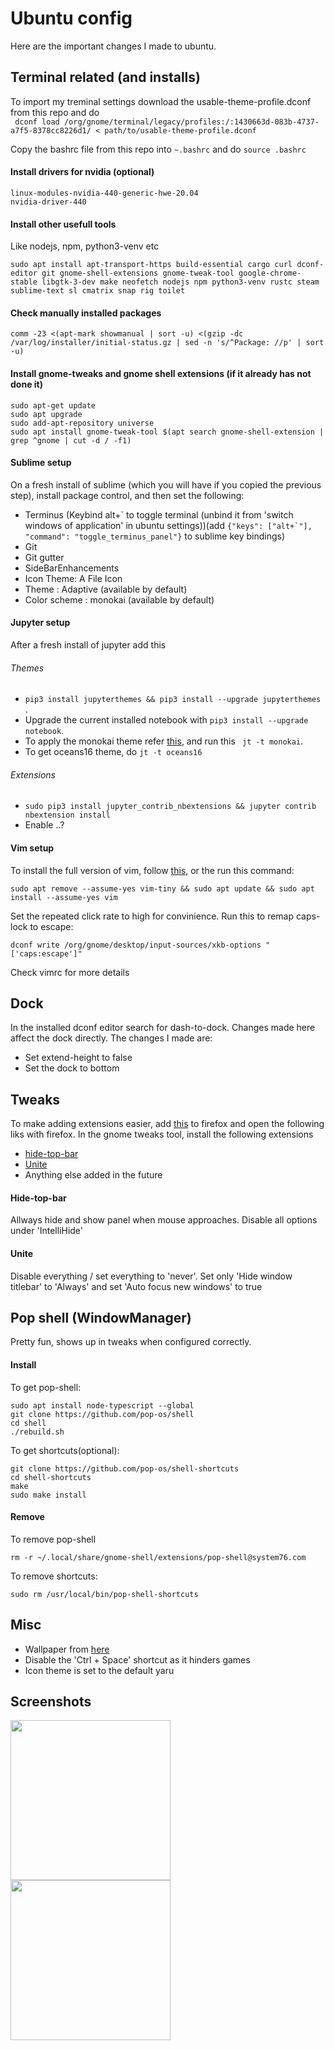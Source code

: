 # Ubuntu config

Here are the important changes I made to ubuntu.

## Terminal related (and installs)
To import my treminal settings download the usable-theme-profile.dconf from this repo and do  
``` dconf load /org/gnome/terminal/legacy/profiles:/:1430663d-083b-4737-a7f5-8378cc8226d1/ < path/to/usable-theme-profile.dconf``` 

Copy the bashrc file from this repo into ```~.bashrc``` and do
``` source .bashrc ```

#### Install drivers for nvidia (optional)
```
linux-modules-nvidia-440-generic-hwe-20.04
nvidia-driver-440
```

#### Install other usefull tools
Like nodejs, npm, python3-venv etc
```
sudo apt install apt-transport-https build-essential cargo curl dconf-editor git gnome-shell-extensions gnome-tweak-tool google-chrome-stable libgtk-3-dev make neofetch nodejs npm python3-venv rustc steam sublime-text sl cmatrix snap rig toilet
```

#### Check manually installed packages
```
comm -23 <(apt-mark showmanual | sort -u) <(gzip -dc /var/log/installer/initial-status.gz | sed -n 's/^Package: //p' | sort -u)

```

#### Install gnome-tweaks and gnome shell extensions (if it already has not done it)
```
sudo apt-get update
sudo apt upgrade
sudo add-apt-repository universe
sudo apt install gnome-tweak-tool $(apt search gnome-shell-extension | grep ^gnome | cut -d / -f1)
```
#### Sublime setup
On a fresh install of sublime (which you will have if you copied the previous step), install package control, and then set the following:
- Terminus (Keybind alt+\` to toggle terminal (unbind it from 'switch windows of application' in ubuntu settings))(add ```{"keys": ["alt+`"], "command": "toggle_terminus_panel"}``` to sublime key bindings)
- Git 
- Git gutter
- SideBarEnhancements
- Icon Theme: A File Icon
- Theme : Adaptive (available by default)
- Color scheme : monokai (available by default)

#### Jupyter setup
After a fresh install of jupyter add this
###### Themes
- ```pip3 install jupyterthemes && pip3 install --upgrade jupyterthemes ```.
- Upgrade the current installed notebook with ``` pip3 install --upgrade notebook ```. 
- To apply the monokai theme refer [this](https://medium.com/@rbmsingh/making-jupyter-dark-mode-great-5adaedd814db), and run this ``` jt -t monokai```.
- To get oceans16 theme, do ``` jt -t oceans16 ```
###### Extensions
- ```sudo pip3 install jupyter_contrib_nbextensions && jupyter contrib nbextension install ```
- Enable ..?

#### Vim setup
To install the full version of vim, follow [this](https://www.simplified.guide/ubuntu/install-vim), or the run this command:
```
sudo apt remove --assume-yes vim-tiny && sudo apt update && sudo apt install --assume-yes vim
```
Set the repeated click rate to high for convinience. Run this to remap caps-lock to escape:
```
dconf write /org/gnome/desktop/input-sources/xkb-options "['caps:escape']"
```
Check vimrc for more details 


## Dock
In the installed dconf editor search for dash-to-dock. Changes made here affect the dock directly. The changes I made are:
- Set extend-height to false
- Set the dock to bottom


## Tweaks
To make adding extensions easier, add [this](https://addons.mozilla.org/en-US/firefox/addon/gnome-shell-integration/) to firefox and open the following liks with firefox. In the gnome tweaks tool, install the following extensions
- [hide-top-bar](https://extensions.gnome.org/extension/545/hide-top-bar/)
- [Unite](https://extensions.gnome.org/extension/1287/unite/)
- Anything else added in the future

#### Hide-top-bar
Allways hide and show panel when mouse approaches. Disable all options under 'IntelliHide'

#### Unite
Disable everything / set everything to 'never'. Set only 'Hide window titlebar' to 'Always' and set 'Auto focus new windows' to true


## Pop shell (WindowManager)
Pretty fun, shows up in tweaks when configured correctly.

#### Install
To get pop-shell:
```
sudo apt install node-typescript --global
git clone https://github.com/pop-os/shell
cd shell
./rebuild.sh
```

To get shortcuts(optional):
```
git clone https://github.com/pop-os/shell-shortcuts
cd shell-shortcuts
make
sudo make install
```
#### Remove
To remove pop-shell
```
rm -r ~/.local/share/gnome-shell/extensions/pop-shell@system76.com
```
To remove shortcuts:
```
sudo rm /usr/local/bin/pop-shell-shortcuts
```


## Misc
- Wallpaper from [here](https://wallpapercave.com/w/KY7lCZb)
- Disable the 'Ctrl + Space' shortcut as it hinders games
- Icon theme is set to the default yaru


## Screenshots
<img src="screenshots/screenshot1.png" height="256">
<img src="screenshots/screenshot2.png" height="256">
